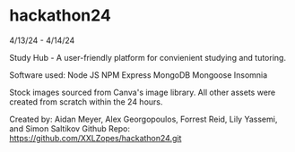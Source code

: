 # hackathon24
4/13/24 - 4/14/24

Study Hub - A user-friendly platform for convienient studying and tutoring.

Software used:  Node JS
                NPM
                Express
                MongoDB
                Mongoose
                Insomnia

Stock images sourced from Canva's image library.
All other assets were created from scratch within the 24 hours.

Created by: Aidan Meyer, Alex Georgopoulos, Forrest Reid, Lily Yassemi, and Simon Saltikov
Github Repo: https://github.com/XXLZopes/hackathon24.git